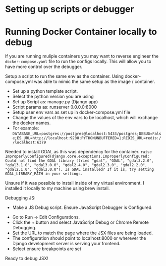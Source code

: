 # Setting up scripts or debugger


# Running Docker Container locally to debug
If you are running muliple containers you may want to reverse engineer
the `docker-compose.yaml` file to run the configs locally.
This will allow you to have more control over the debugger.

Setup a script to run the same env as the container.
Using docker-compose.yml was able to mimic the same setup as the image / container.

- Set up a python template script.
- Select the python version you are using
- Set up Script as: manage.py (Django app)
- Script params as: runserver 0.0.0.0:8000
- Setup user env vars as set up in docker-compose.yml file
- Change the values of the env vars to be localhost, which will exchange the docker names.
- For example: `DATABASE_URL=postgres://postgres@localhost:5433/postgres;DEBUG=False;ES_URL=http://localhost:9200;PYTHONUNBUFFERED=1;REDIS_URL=redis://localhost:6379`

Needed to install GDAL as this was dependency for the container.
`raise ImproperlyConfigured(django.core.exceptions.ImproperlyConfigured: Could not find the GDAL library (tried "gdal", "GDAL", "gdal3.2.0", "gdal3.1.0", "gdal3.0.0", "gdal2.4.0", "gdal2.3.0", "gdal2.2.0", "gdal2.1.0", "gdal2.0.0"). Is GDAL installed? If it is, try setting GDAL_LIBRARY_PATH in your settings.`

Unsure if it was possible to install inside of my virtual environment.
I installed it locally to my machine using brew install.

Debugging JS:
- Make a JS Debug script.
  Ensure JavaScript Debugger is Configured:

* Go to Run -> Edit Configurations.
* Click the + button and select JavaScript Debug or Chrome Remote Debugging.
* Set the URL to match the page where the JSX files are being loaded.
* The configuration should point to localhost:8000 or wherever the Django development server is serving your frontend.
* Select ensure breakpoints are set

Ready to debug JSX!